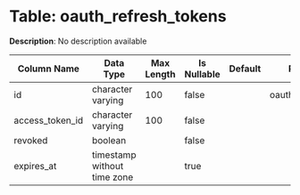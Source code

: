 # Table: oauth_refresh_tokens

**Description**: No description available

| Column Name | Data Type | Max Length | Is Nullable | Default | Primary Key | Foreign Key |
|-------------|-----------|------------|-------------|---------|-------------|-------------|
| id | character varying | 100 | false |  | oauth_refresh_tokens | oauth_refresh_tokens |
| access_token_id | character varying | 100 | false |  |  |  |
| revoked | boolean |  | false |  |  |  |
| expires_at | timestamp without time zone |  | true |  |  |  |
